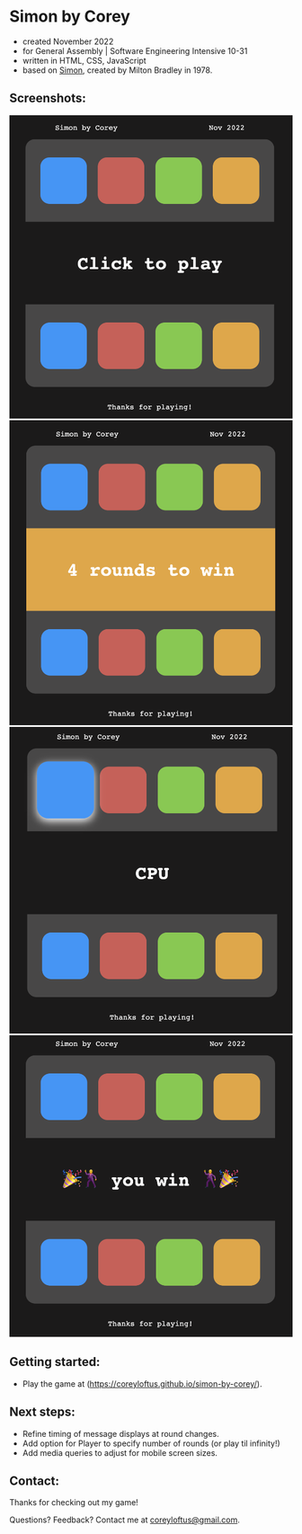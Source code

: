 # Simon by Corey

- created November 2022
- for General Assembly | Software Engineering Intensive 10-31
- written in HTML, CSS, JavaScript
- based on [Simon](<https://en.wikipedia.org/wiki/Simon_(game)>), created by Milton Bradley in 1978.

## Screenshots:

![Simon screenshot 1](simon-1.png)
![Simon screenshot 2](simon-2.png)
![Simon screenshot 3](simon-3.png)
![Simon screenshot 4](simon-4.png)

## Getting started:

- Play the game at (https://coreyloftus.github.io/simon-by-corey/).

## Next steps:

- Refine timing of message displays at round changes.
- Add option for Player to specify number of rounds (or play til infinity!)
- Add media queries to adjust for mobile screen sizes.

## Contact:

Thanks for checking out my game!

Questions? Feedback? Contact me at coreyloftus@gmail.com.
